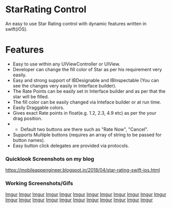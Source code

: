 
# StarRating Control

An easy to use Star Rating control with dynamic features written in swift(iOS).


# Features

  - Easy to use within any UIViewController or UIView.
  - Developer can change the fill color of Star as per his requirement very easily.
  - Easy and strong support of IBDesignable and IBInspectable (You can see the changes very easily in Interface builder).
  - The Rate Points can be easily set in Interface builder and as per that the star will be filled.
  - The fill color can be easily changed via Inteface builder or at run time.
  - Easily Draggable colors.
  - Gives exact Rate points in float(e.g. 1.2, 2.3, 4.9 etc) as per the your drag position.
  - - Default two buttons are there such as "Rate Now", "Cancel".
  - Supports Multiple buttons (requires an array of string to be passed for button names).
  - Easy button click delegates are provided via protocols.

### Quicklook Screenshots on my blog
https://mobileappengineer.blogspot.in/2018/04/star-rating-swift-ios.html

### Working Screenshots/Gifs
[Imgur](https://i.imgur.com/7eFtpom.gifv)
[Imgur](https://i.imgur.com/YC7OjSm.png)
[Imgur](https://i.imgur.com/zG541CG.png)
[Imgur](https://i.imgur.com/gPRfB28.png)
[Imgur](https://i.imgur.com/xq9qjlB.gifv)
[Imgur](https://i.imgur.com/4BisSMb.gifv)
[Imgur](https://i.imgur.com/irUwEu4.png)
[Imgur](https://i.imgur.com/dCgjniL.png)
[Imgur](https://i.imgur.com/j1q0Dxb.gifv)
[Imgur](https://i.imgur.com/6r1UEWU.gifv)
[Imgur](https://i.imgur.com/KXIeq0v.gifv)
[Imgur](https://i.imgur.com/aOxhhWq.png)
[Imgur](https://i.imgur.com/QjlXePG.png)
[Imgur](https://i.imgur.com/hkMHshZ.png)
[Imgur](https://i.imgur.com/eC9A8R6.png)
[Imgur](https://i.imgur.com/XoQLnwA.png)
[Imgur](https://i.imgur.com/KDBcUWp.png)
[Imgur](https://i.imgur.com/4hEm7YG.png)
[Imgur](https://i.imgur.com/4faQMHx.png)
[Imgur](https://i.imgur.com/oPLDwCu.png)
[Imgur](https://i.imgur.com/4xlQaMG.png)
[Imgur](https://i.imgur.com/6XFW7pT.png)
[Imgur](https://i.imgur.com/sokxpNU.png)




